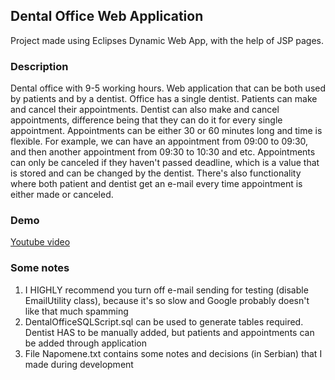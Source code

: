 ## Dental Office Web Application

Project made using Eclipses Dynamic Web App, with the help of JSP pages.

### Description
Dental office with 9-5 working hours. Web application that can be both used 
by patients and by a dentist. Office has a single dentist. Patients can make 
and cancel their appointments. Dentist can also make and cancel appointments, 
difference being that they can do it for every single appointment. Appointments 
can be either 30 or 60 minutes long and time is flexible. For example, we can 
have an appointment from 09:00 to 09:30, and then another appointment from 
09:30 to 10:30 and etc. Appointments can only be canceled if they haven't passed
deadline, which is a value that is stored and can be changed by the dentist. 
There's also functionality where both patient and dentist get an e-mail every
time appointment is either made or canceled.

### Demo
[Youtube video](https://youtu.be/Z-rcugL_DSo)

### Some notes
1. I HIGHLY recommend you turn off e-mail sending for testing (disable EmailUtility class), 
because it's so slow and Google probably doesn't like that much spamming
2. DentalOfficeSQLScript.sql can be used to generate tables required. Dentist HAS to be 
manually added, but patients and appointments can be added through application
3. File Napomene.txt contains some notes and decisions (in Serbian) that I made during development
